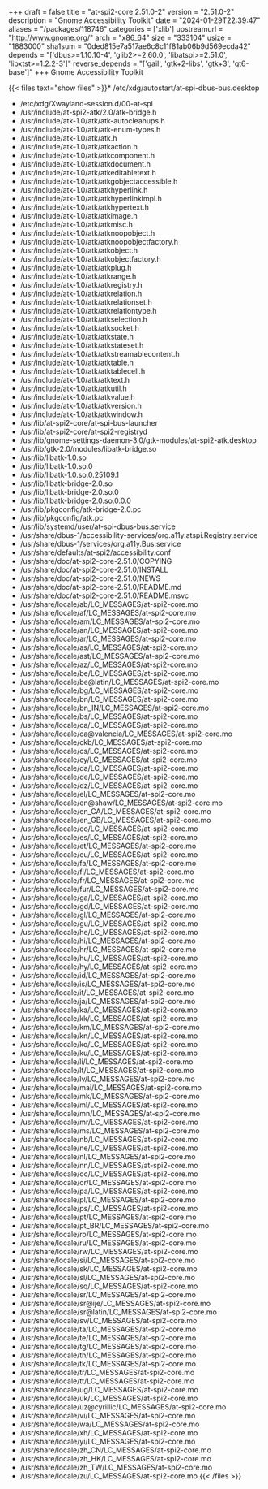 +++
draft = false
title = "at-spi2-core 2.51.0-2"
version = "2.51.0-2"
description = "Gnome Accessibility Toolkit"
date = "2024-01-29T22:39:47"
aliases = "/packages/118746"
categories = ['xlib']
upstreamurl = "http://www.gnome.org/"
arch = "x86_64"
size = "333104"
usize = "1883000"
sha1sum = "0ded815e7a517ae6c8c11f81ab06b9d569ecda42"
depends = "['dbus>=1.10.10-4', 'glib2>=2.60.0', 'libatspi>=2.51.0', 'libxtst>=1.2.2-3']"
reverse_depends = "['gail', 'gtk+2-libs', 'gtk+3', 'qt6-base']"
+++
Gnome Accessibility Toolkit

{{< files text="show files" >}}* /etc/xdg/autostart/at-spi-dbus-bus.desktop
* /etc/xdg/Xwayland-session.d/00-at-spi
* /usr/include/at-spi2-atk/2.0/atk-bridge.h
* /usr/include/atk-1.0/atk/atk-autocleanups.h
* /usr/include/atk-1.0/atk/atk-enum-types.h
* /usr/include/atk-1.0/atk/atk.h
* /usr/include/atk-1.0/atk/atkaction.h
* /usr/include/atk-1.0/atk/atkcomponent.h
* /usr/include/atk-1.0/atk/atkdocument.h
* /usr/include/atk-1.0/atk/atkeditabletext.h
* /usr/include/atk-1.0/atk/atkgobjectaccessible.h
* /usr/include/atk-1.0/atk/atkhyperlink.h
* /usr/include/atk-1.0/atk/atkhyperlinkimpl.h
* /usr/include/atk-1.0/atk/atkhypertext.h
* /usr/include/atk-1.0/atk/atkimage.h
* /usr/include/atk-1.0/atk/atkmisc.h
* /usr/include/atk-1.0/atk/atknoopobject.h
* /usr/include/atk-1.0/atk/atknoopobjectfactory.h
* /usr/include/atk-1.0/atk/atkobject.h
* /usr/include/atk-1.0/atk/atkobjectfactory.h
* /usr/include/atk-1.0/atk/atkplug.h
* /usr/include/atk-1.0/atk/atkrange.h
* /usr/include/atk-1.0/atk/atkregistry.h
* /usr/include/atk-1.0/atk/atkrelation.h
* /usr/include/atk-1.0/atk/atkrelationset.h
* /usr/include/atk-1.0/atk/atkrelationtype.h
* /usr/include/atk-1.0/atk/atkselection.h
* /usr/include/atk-1.0/atk/atksocket.h
* /usr/include/atk-1.0/atk/atkstate.h
* /usr/include/atk-1.0/atk/atkstateset.h
* /usr/include/atk-1.0/atk/atkstreamablecontent.h
* /usr/include/atk-1.0/atk/atktable.h
* /usr/include/atk-1.0/atk/atktablecell.h
* /usr/include/atk-1.0/atk/atktext.h
* /usr/include/atk-1.0/atk/atkutil.h
* /usr/include/atk-1.0/atk/atkvalue.h
* /usr/include/atk-1.0/atk/atkversion.h
* /usr/include/atk-1.0/atk/atkwindow.h
* /usr/lib/at-spi2-core/at-spi-bus-launcher
* /usr/lib/at-spi2-core/at-spi2-registryd
* /usr/lib/gnome-settings-daemon-3.0/gtk-modules/at-spi2-atk.desktop
* /usr/lib/gtk-2.0/modules/libatk-bridge.so
* /usr/lib/libatk-1.0.so
* /usr/lib/libatk-1.0.so.0
* /usr/lib/libatk-1.0.so.0.25109.1
* /usr/lib/libatk-bridge-2.0.so
* /usr/lib/libatk-bridge-2.0.so.0
* /usr/lib/libatk-bridge-2.0.so.0.0.0
* /usr/lib/pkgconfig/atk-bridge-2.0.pc
* /usr/lib/pkgconfig/atk.pc
* /usr/lib/systemd/user/at-spi-dbus-bus.service
* /usr/share/dbus-1/accessibility-services/org.a11y.atspi.Registry.service
* /usr/share/dbus-1/services/org.a11y.Bus.service
* /usr/share/defaults/at-spi2/accessibility.conf
* /usr/share/doc/at-spi2-core-2.51.0/COPYING
* /usr/share/doc/at-spi2-core-2.51.0/INSTALL
* /usr/share/doc/at-spi2-core-2.51.0/NEWS
* /usr/share/doc/at-spi2-core-2.51.0/README.md
* /usr/share/doc/at-spi2-core-2.51.0/README.msvc
* /usr/share/locale/ab/LC_MESSAGES/at-spi2-core.mo
* /usr/share/locale/af/LC_MESSAGES/at-spi2-core.mo
* /usr/share/locale/am/LC_MESSAGES/at-spi2-core.mo
* /usr/share/locale/an/LC_MESSAGES/at-spi2-core.mo
* /usr/share/locale/ar/LC_MESSAGES/at-spi2-core.mo
* /usr/share/locale/as/LC_MESSAGES/at-spi2-core.mo
* /usr/share/locale/ast/LC_MESSAGES/at-spi2-core.mo
* /usr/share/locale/az/LC_MESSAGES/at-spi2-core.mo
* /usr/share/locale/be/LC_MESSAGES/at-spi2-core.mo
* /usr/share/locale/be@latin/LC_MESSAGES/at-spi2-core.mo
* /usr/share/locale/bg/LC_MESSAGES/at-spi2-core.mo
* /usr/share/locale/bn/LC_MESSAGES/at-spi2-core.mo
* /usr/share/locale/bn_IN/LC_MESSAGES/at-spi2-core.mo
* /usr/share/locale/bs/LC_MESSAGES/at-spi2-core.mo
* /usr/share/locale/ca/LC_MESSAGES/at-spi2-core.mo
* /usr/share/locale/ca@valencia/LC_MESSAGES/at-spi2-core.mo
* /usr/share/locale/ckb/LC_MESSAGES/at-spi2-core.mo
* /usr/share/locale/cs/LC_MESSAGES/at-spi2-core.mo
* /usr/share/locale/cy/LC_MESSAGES/at-spi2-core.mo
* /usr/share/locale/da/LC_MESSAGES/at-spi2-core.mo
* /usr/share/locale/de/LC_MESSAGES/at-spi2-core.mo
* /usr/share/locale/dz/LC_MESSAGES/at-spi2-core.mo
* /usr/share/locale/el/LC_MESSAGES/at-spi2-core.mo
* /usr/share/locale/en@shaw/LC_MESSAGES/at-spi2-core.mo
* /usr/share/locale/en_CA/LC_MESSAGES/at-spi2-core.mo
* /usr/share/locale/en_GB/LC_MESSAGES/at-spi2-core.mo
* /usr/share/locale/eo/LC_MESSAGES/at-spi2-core.mo
* /usr/share/locale/es/LC_MESSAGES/at-spi2-core.mo
* /usr/share/locale/et/LC_MESSAGES/at-spi2-core.mo
* /usr/share/locale/eu/LC_MESSAGES/at-spi2-core.mo
* /usr/share/locale/fa/LC_MESSAGES/at-spi2-core.mo
* /usr/share/locale/fi/LC_MESSAGES/at-spi2-core.mo
* /usr/share/locale/fr/LC_MESSAGES/at-spi2-core.mo
* /usr/share/locale/fur/LC_MESSAGES/at-spi2-core.mo
* /usr/share/locale/ga/LC_MESSAGES/at-spi2-core.mo
* /usr/share/locale/gd/LC_MESSAGES/at-spi2-core.mo
* /usr/share/locale/gl/LC_MESSAGES/at-spi2-core.mo
* /usr/share/locale/gu/LC_MESSAGES/at-spi2-core.mo
* /usr/share/locale/he/LC_MESSAGES/at-spi2-core.mo
* /usr/share/locale/hi/LC_MESSAGES/at-spi2-core.mo
* /usr/share/locale/hr/LC_MESSAGES/at-spi2-core.mo
* /usr/share/locale/hu/LC_MESSAGES/at-spi2-core.mo
* /usr/share/locale/hy/LC_MESSAGES/at-spi2-core.mo
* /usr/share/locale/id/LC_MESSAGES/at-spi2-core.mo
* /usr/share/locale/is/LC_MESSAGES/at-spi2-core.mo
* /usr/share/locale/it/LC_MESSAGES/at-spi2-core.mo
* /usr/share/locale/ja/LC_MESSAGES/at-spi2-core.mo
* /usr/share/locale/ka/LC_MESSAGES/at-spi2-core.mo
* /usr/share/locale/kk/LC_MESSAGES/at-spi2-core.mo
* /usr/share/locale/km/LC_MESSAGES/at-spi2-core.mo
* /usr/share/locale/kn/LC_MESSAGES/at-spi2-core.mo
* /usr/share/locale/ko/LC_MESSAGES/at-spi2-core.mo
* /usr/share/locale/ku/LC_MESSAGES/at-spi2-core.mo
* /usr/share/locale/li/LC_MESSAGES/at-spi2-core.mo
* /usr/share/locale/lt/LC_MESSAGES/at-spi2-core.mo
* /usr/share/locale/lv/LC_MESSAGES/at-spi2-core.mo
* /usr/share/locale/mai/LC_MESSAGES/at-spi2-core.mo
* /usr/share/locale/mk/LC_MESSAGES/at-spi2-core.mo
* /usr/share/locale/ml/LC_MESSAGES/at-spi2-core.mo
* /usr/share/locale/mn/LC_MESSAGES/at-spi2-core.mo
* /usr/share/locale/mr/LC_MESSAGES/at-spi2-core.mo
* /usr/share/locale/ms/LC_MESSAGES/at-spi2-core.mo
* /usr/share/locale/nb/LC_MESSAGES/at-spi2-core.mo
* /usr/share/locale/ne/LC_MESSAGES/at-spi2-core.mo
* /usr/share/locale/nl/LC_MESSAGES/at-spi2-core.mo
* /usr/share/locale/nn/LC_MESSAGES/at-spi2-core.mo
* /usr/share/locale/oc/LC_MESSAGES/at-spi2-core.mo
* /usr/share/locale/or/LC_MESSAGES/at-spi2-core.mo
* /usr/share/locale/pa/LC_MESSAGES/at-spi2-core.mo
* /usr/share/locale/pl/LC_MESSAGES/at-spi2-core.mo
* /usr/share/locale/ps/LC_MESSAGES/at-spi2-core.mo
* /usr/share/locale/pt/LC_MESSAGES/at-spi2-core.mo
* /usr/share/locale/pt_BR/LC_MESSAGES/at-spi2-core.mo
* /usr/share/locale/ro/LC_MESSAGES/at-spi2-core.mo
* /usr/share/locale/ru/LC_MESSAGES/at-spi2-core.mo
* /usr/share/locale/rw/LC_MESSAGES/at-spi2-core.mo
* /usr/share/locale/si/LC_MESSAGES/at-spi2-core.mo
* /usr/share/locale/sk/LC_MESSAGES/at-spi2-core.mo
* /usr/share/locale/sl/LC_MESSAGES/at-spi2-core.mo
* /usr/share/locale/sq/LC_MESSAGES/at-spi2-core.mo
* /usr/share/locale/sr/LC_MESSAGES/at-spi2-core.mo
* /usr/share/locale/sr@ije/LC_MESSAGES/at-spi2-core.mo
* /usr/share/locale/sr@latin/LC_MESSAGES/at-spi2-core.mo
* /usr/share/locale/sv/LC_MESSAGES/at-spi2-core.mo
* /usr/share/locale/ta/LC_MESSAGES/at-spi2-core.mo
* /usr/share/locale/te/LC_MESSAGES/at-spi2-core.mo
* /usr/share/locale/tg/LC_MESSAGES/at-spi2-core.mo
* /usr/share/locale/th/LC_MESSAGES/at-spi2-core.mo
* /usr/share/locale/tk/LC_MESSAGES/at-spi2-core.mo
* /usr/share/locale/tr/LC_MESSAGES/at-spi2-core.mo
* /usr/share/locale/tt/LC_MESSAGES/at-spi2-core.mo
* /usr/share/locale/ug/LC_MESSAGES/at-spi2-core.mo
* /usr/share/locale/uk/LC_MESSAGES/at-spi2-core.mo
* /usr/share/locale/uz@cyrillic/LC_MESSAGES/at-spi2-core.mo
* /usr/share/locale/vi/LC_MESSAGES/at-spi2-core.mo
* /usr/share/locale/wa/LC_MESSAGES/at-spi2-core.mo
* /usr/share/locale/xh/LC_MESSAGES/at-spi2-core.mo
* /usr/share/locale/yi/LC_MESSAGES/at-spi2-core.mo
* /usr/share/locale/zh_CN/LC_MESSAGES/at-spi2-core.mo
* /usr/share/locale/zh_HK/LC_MESSAGES/at-spi2-core.mo
* /usr/share/locale/zh_TW/LC_MESSAGES/at-spi2-core.mo
* /usr/share/locale/zu/LC_MESSAGES/at-spi2-core.mo
{{< /files >}}
